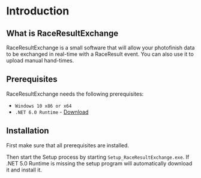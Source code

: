 ﻿# Introduction

## What is RaceResultExchange

RaceResultExchange is a small software that will allow your photofinish data to be exchanged in real-time with a RaceResult event. You can also use it to upload manual hand-times. 

## Prerequisites

RaceResultExchange needs the following prerequisites:

* `Windows 10 x86 or x64`
* `.NET 6.0 Runtime` - [Download](https://dotnet.microsoft.com/download/dotnet/current/runtime)

## Installation

First make sure that all prerequisites are installed.

Then start the Setup process by starting `Setup_RaceResultExchange.exe`. If .NET 5.0 Runtime is missing the setup program will automatically download it and install it.
